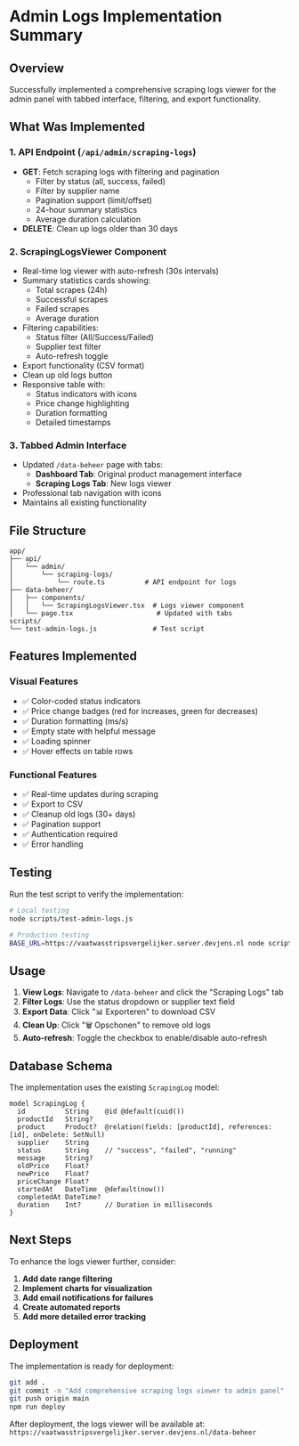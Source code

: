 # Admin Logs Implementation Summary

## Overview
Successfully implemented a comprehensive scraping logs viewer for the admin panel with tabbed interface, filtering, and export functionality.

## What Was Implemented

### 1. API Endpoint (`/api/admin/scraping-logs`)
- **GET**: Fetch scraping logs with filtering and pagination
  - Filter by status (all, success, failed)
  - Filter by supplier name
  - Pagination support (limit/offset)
  - 24-hour summary statistics
  - Average duration calculation
- **DELETE**: Clean up logs older than 30 days

### 2. ScrapingLogsViewer Component
- Real-time log viewer with auto-refresh (30s intervals)
- Summary statistics cards showing:
  - Total scrapes (24h)
  - Successful scrapes
  - Failed scrapes
  - Average duration
- Filtering capabilities:
  - Status filter (All/Success/Failed)
  - Supplier text filter
  - Auto-refresh toggle
- Export functionality (CSV format)
- Clean up old logs button
- Responsive table with:
  - Status indicators with icons
  - Price change highlighting
  - Duration formatting
  - Detailed timestamps

### 3. Tabbed Admin Interface
- Updated `/data-beheer` page with tabs:
  - **Dashboard Tab**: Original product management interface
  - **Scraping Logs Tab**: New logs viewer
- Professional tab navigation with icons
- Maintains all existing functionality

## File Structure
```
app/
├── api/
│   └── admin/
│       └── scraping-logs/
│           └── route.ts          # API endpoint for logs
├── data-beheer/
│   ├── components/
│   │   └── ScrapingLogsViewer.tsx  # Logs viewer component
│   └── page.tsx                     # Updated with tabs
scripts/
└── test-admin-logs.js              # Test script
```

## Features Implemented

### Visual Features
- ✅ Color-coded status indicators
- ✅ Price change badges (red for increases, green for decreases)
- ✅ Duration formatting (ms/s)
- ✅ Empty state with helpful message
- ✅ Loading spinner
- ✅ Hover effects on table rows

### Functional Features
- ✅ Real-time updates during scraping
- ✅ Export to CSV
- ✅ Cleanup old logs (30+ days)
- ✅ Pagination support
- ✅ Authentication required
- ✅ Error handling

## Testing

Run the test script to verify the implementation:

```bash
# Local testing
node scripts/test-admin-logs.js

# Production testing
BASE_URL=https://vaatwasstripsvergelijker.server.devjens.nl node scripts/test-admin-logs.js
```

## Usage

1. **View Logs**: Navigate to `/data-beheer` and click the "Scraping Logs" tab
2. **Filter Logs**: Use the status dropdown or supplier text field
3. **Export Data**: Click "📊 Exporteren" to download CSV
4. **Clean Up**: Click "🗑️ Opschonen" to remove old logs
5. **Auto-refresh**: Toggle the checkbox to enable/disable auto-refresh

## Database Schema

The implementation uses the existing `ScrapingLog` model:

```prisma
model ScrapingLog {
  id          String    @id @default(cuid())
  productId   String?
  product     Product?  @relation(fields: [productId], references: [id], onDelete: SetNull)
  supplier    String
  status      String    // "success", "failed", "running"
  message     String?
  oldPrice    Float?
  newPrice    Float?
  priceChange Float?
  startedAt   DateTime  @default(now())
  completedAt DateTime?
  duration    Int?      // Duration in milliseconds
}
```

## Next Steps

To enhance the logs viewer further, consider:

1. **Add date range filtering**
2. **Implement charts for visualization**
3. **Add email notifications for failures**
4. **Create automated reports**
5. **Add more detailed error tracking**

## Deployment

The implementation is ready for deployment:

```bash
git add .
git commit -m "Add comprehensive scraping logs viewer to admin panel"
git push origin main
npm run deploy
```

After deployment, the logs viewer will be available at:
`https://vaatwasstripsvergelijker.server.devjens.nl/data-beheer`